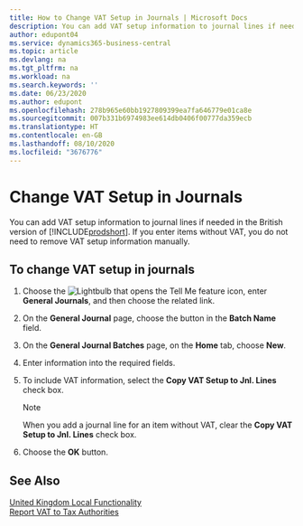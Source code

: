 ```yaml
---
title: How to Change VAT Setup in Journals | Microsoft Docs
description: You can add VAT setup information to journal lines if needed. If you enter items without VAT, you do not need to remove VAT setup information manually.
author: edupont04
ms.service: dynamics365-business-central
ms.topic: article
ms.devlang: na
ms.tgt_pltfrm: na
ms.workload: na
ms.search.keywords: ''
ms.date: 06/23/2020
ms.author: edupont
ms.openlocfilehash: 278b965e60bb1927809399ea7fa646779e01ca8e
ms.sourcegitcommit: 007b331b6974983ee614db0406f00777da359ecb
ms.translationtype: HT
ms.contentlocale: en-GB
ms.lasthandoff: 08/10/2020
ms.locfileid: "3676776"
---
```

# <a name="change-vat-setup-in-journals"></a>Change VAT Setup in Journals

You can add VAT setup information to journal lines if needed in the British version of [!INCLUDE[prodshort](../../includes/prodshort.md)]. If you enter items without VAT, you do not need to remove VAT setup information manually.  

## <a name="to-change-vat-setup-in-journals"></a>To change VAT setup in journals  

1. Choose the ![Lightbulb that opens the Tell Me feature](../../media/ui-search/search_small.png "Tell me what you want to do") icon, enter **General Journals**, and then choose the related link.  
2. On the **General Journal** page, choose the button in the **Batch Name** field.  
3. On the **General Journal Batches** page, on the **Home** tab, choose **New**.  
4. Enter information into the required fields.  
5. To include VAT information, select the **Copy VAT Setup to Jnl. Lines** check box.  

    > [!NOTE]  
    > When you add a journal line for an item without VAT, clear the **Copy VAT Setup to Jnl. Lines** check box.  

6. Choose the **OK** button.  

## <a name="see-also"></a>See Also

[United Kingdom Local Functionality](united-kingdom-local-functionality.md)  
[Report VAT to Tax Authorities](../../finance-how-report-vat.md)  
